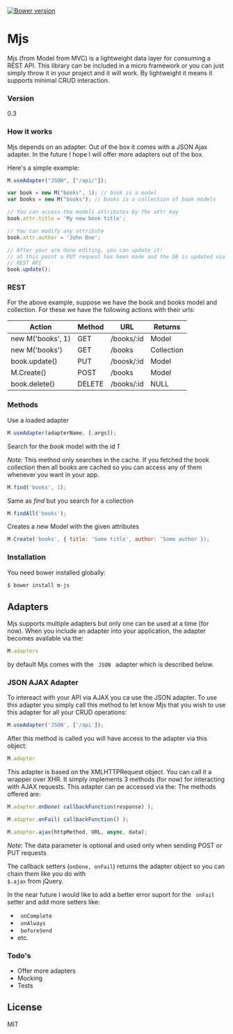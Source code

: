 [![Bower version](https://badge.fury.io/bo/m-js.svg)](http://badge.fury.io/bo/m-js)

# Mjs

Mjs (from Model from MVC) is a lightweight data layer for consuming a REST API. This library can be included in a micro framework or you can just simply throw it in your project and it will work. By lightweight it means it supports minimal CRUD interaction.

### Version
0.3

### How it works
Mjs depends on an adapter. Out of the box it comes with a JSON Ajax adapter. In the future I hope I will offer more adapters out of the box.

Here's a simple example:
```js
M.useAdapter("JSON", ["/api/"]);

var book = new M("books", 1); // book is a model
var books = new M("books"); // books is a collection of book models

// You can access the models attributes by the attr key
book.attr.title = 'My new book title';

// You can modify any attribute
book.attr.author = 'John Doe';

// After your are done editing, you can update it!
// at this point a PUT request has been made and the DB is updated via the
// REST API
book.update();
```
### REST
For the above example, suppose we have the book and books model and collection. For these we have the following actions with their urls:

| Action            | Method | URL        | Returns    |
| ----------------- | -------|------------|----------- |
| new M('books', 1) | GET    | /books/:id | Model      |
| new M('books')    | GET    | /books     | Collection |
| book.update()     | PUT    | /boosk/:id | Model      |
| M.Create()        | POST   | /books     | Model      |
| book.delete()     | DELETE | /books/:id | NULL       |


### Methods
Use a loaded adapter
```js
M.useAdapter(adapterName, [,args]);
```
Search for the <i>book</i> model with the id <i>1</i>

<i>Note:</i> This method only searches in the cache. If you fetched the book collection then all books are cached so you can access any of them whenever you want in your app.
```js
M.find('books', 1);
```
Same as <i> find </i> but you search for a collection
```js
M.findAll('books');
```

Creates a new Model with the given attributes
```js
M.Create('books', { title: 'Some title', author: 'Some author });
```

### Installation

You need bower installed globally:

```sh
$ bower install m-js
```

## Adapters
Mjs supports multiple adapters but only one can be used at a time (for now).
When you include an adapter into your application, the adapter becomes available via the:
```js
M.adapters
```
by default Mjs comes with the <code> JSON </code> adapter which is described below.
### JSON AJAX Adapter
To intereact with your API via AJAX you ca use the JSON adapter. To use this adapter you simply call this method to let know Mjs that you wish to use this adapter for all your CRUD operations:
```js
M.useAdapter('JSON', ['/api']);
```
After this method is called you will have access to the adapter via this object:
```js
M.adapter
```
This adapter is based on the XMLHTTPRequest object. You can call it a wrapper over XHR. It simply implements 3 methods (for now) for interacting with AJAX requests. This adapter can pe accessed via the:
The methods offered are:
```js
M.adapter.onDone( callbackFunction(response) );
```
```js
M.adapter.onFail( callbackFunction() );
```
```js
M.adapter.ajax(httpMethod, URL, async, data);
```
<i>Note:</i> The data parameter is optional and used only when sending POST or PUT requests

The callback setters (<code>onDone, onFail</code>) returns the adapter object so you can chain them like you do with <code> $.ajax</code> from jQuery.

In the near future I would like to add a better error suport for the <code> onFail </code> setter and add more setters like:
- <code> onComplete </code>
- <code> onAlways </code>
- <code> beforeSend </code>
- etc.

### Todo's

 - Offer more adapters
 - Mocking
 - Tests

License
----

MIT
